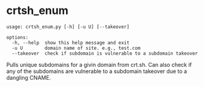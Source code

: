 # crtsh_enum

```
usage: crtsh_enum.py [-h] [-u U] [--takeover]

options:
  -h, --help  show this help message and exit
  -u U        domain name of site. e.g., test.com
  --takeover  check if subdomain is vulnerable to a subdomain takeover

```

Pulls unique subdomains for a givin domain from crt.sh. Can also check if any of the subdomains are vulnerable to a subdomain takeover due to a dangling CNAME.
